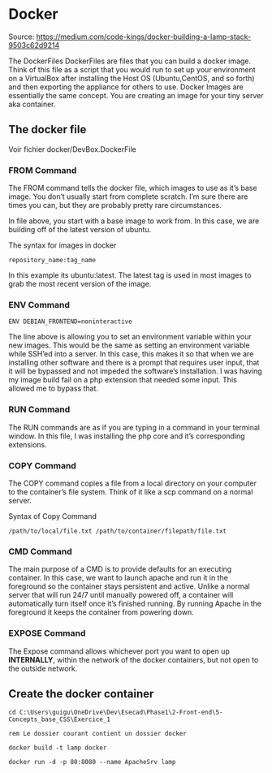 # Docker
Source: https://medium.com/code-kings/docker-building-a-lamp-stack-9503c62d9214 

The DockerFiles
DockerFiles are files that you can build a docker image. 
Think of this file as a script that you would run to set up your environment on a VirtualBox after installing the Host OS (Ubuntu,CentOS, and so forth) and then exporting the appliance for others to use. 
Docker Images are essentially the same concept. You are creating an image for your tiny server aka container.

## The docker file

Voir fichier docker/DevBox.DockerFile

### FROM Command
The FROM command tells the docker file, which images to use as it’s base image. You don’t usually start from complete scratch. I’m sure there are times you can, but they are probably pretty rare circumstances.

In file above, you start with a base image to work from. In this case, we are building off of the latest version of ubuntu.

The syntax for images in docker

```repository_name:tag_name```

In this example its ubuntu:latest. The latest tag is used in most images to grab the most recent version of the image.

### ENV Command
```ENV DEBIAN_FRONTEND=noninteractive```

The line above is allowing you to set an environment variable within your new images. This would be the same as setting an environment variable while SSH’ed into a server. In this case, this makes it so that when we are installing other software and there is a prompt that requires user input, that it will be bypassed and not impeded the software’s installation. I was having my image build fail on a php extension that needed some input. This allowed me to bypass that.

### RUN Command
The RUN commands are as if you are typing in a command in your terminal window. In this file, I was installing the php core and it’s corresponding extensions.

### COPY Command
The COPY command copies a file from a local directory on your computer to the container’s file system. Think of it like a scp command on a normal server.

Syntax of Copy Command

```/path/to/local/file.txt /path/to/container/filepath/file.txt```

### CMD Command
The main purpose of a CMD is to provide defaults for an executing container. In this case, we want to launch apache and run it in the foreground so the container stays persistent and active. Unlike a normal server that will run 24/7 until manually powered off, a container will automatically turn itself once it’s finished running. By running Apache in the foreground it keeps the container from powering down.

### EXPOSE Command
The Expose command allows whichever port you want to open up **INTERNALLY**, within the network of the docker containers, but not open to the outside network.

## Create the docker container
```
cd C:\Users\guigu\OneDrive\Dev\Esecad\Phase1\2-Front-end\5-Concepts_base_CSS\Exercice_1

rem Le dossier courant contient un dossier docker

docker build -t lamp docker

docker run -d -p 80:8080 --name ApacheSrv lamp 
```